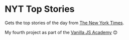 # NYT Top Stories

Gets the top stories of the day from [The New York Times](https://www.nytimes.com/).

My fourth project as part of the [Vanilla JS Academy](https://vanillajsacademy.com/) 😊
